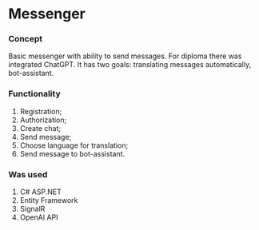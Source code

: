 # Messenger

### Concept

Basic messenger with ability to send messages. For diploma there was integrated ChatGPT. It has two goals: translating messages automatically, bot-assistant.

### Functionality

1. Registration;
2. Authorization;
3. Create chat;
4. Send message;
5. Choose language for translation;
6. Send message to bot-assistant.

### Was used

1. C# ASP.NET
2. Entity Framework
3. SignalR
4. OpenAI API
